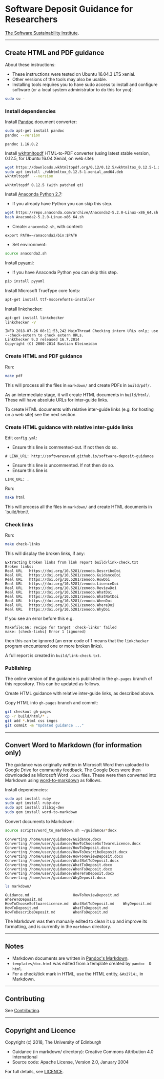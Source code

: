 # Software Deposit Guidance for Researchers

[The Software Sustainability Institute](http://www.software.ac.uk).

---

## Create HTML and PDF guidance

About these instructions:

* These instructions were tested on Ubuntu 16.04.3 LTS xenial.
* Other versions of the tools may also be usable.
* Installing tools requires you to have sudo access to install and configure software (or a local system administrator to do this for you):

```bash
sudo su -
```

### Install dependencies

Install [Pandoc](http://pandoc.org/) document converter:

```bash
sudo apt-get install pandoc
pandoc --version
```
```
pandoc 1.16.0.2
```

Install [wkhtmltopdf](http://wkhtmltopdf.org/) HTML-to-PDF converter (using latest stable version, 0.12.5, for Ubuntu 16.04 Xenial, on web site):

```bash
wget https://downloads.wkhtmltopdf.org/0.12/0.12.5/wkhtmltox_0.12.5-1.xenial_amd64.deb
sudo apt install ./wkhtmltox_0.12.5-1.xenial_amd64.deb 
wkhtmltopdf  --version
```
```
wkhtmltopdf 0.12.5 (with patched qt)
```

Install [Anaconda Python 2.7](https://www.anaconda.com):

* If you already have Python you can skip this step.

```bash
wget https://repo.anaconda.com/archive/Anaconda2-5.2.0-Linux-x86_64.sh
bash Anaconda2-5.2.0-Linux-x86_64.sh
```

* Create: `anaconda2.sh`, with content:

```
export PATH=~/anaconda2/bin:$PATH
```

* Set environment:

```bash
source anaconda2.sh
```

Install [pyyaml](https://pyyaml.org/):

* If you have Anaconda Python you can skip this step.

```bash
pip install pyyaml
```

Install Microsoft TrueType core fonts:

```bash
apt-get install ttf-mscorefonts-installer
```

Install linkchecker:

```bash
apt-get install linkchecker
linkchecker -V
```
```
INFO 2018-07-26 08:11:53,242 MainThread Checking intern URLs only; use --check-extern to check extern URLs.
LinkChecker 9.3 released 16.7.2014
Copyright (C) 2000-2014 Bastian Kleineidam
```

### Create HTML and PDF guidance

Run:

```bash
make pdf
```

This will process all the files in `markdown/` and create PDFs in `build/pdf/`. 

As an intermediate stage, it will create HTML documents in `build/html/`. These will have absolute URLs for inter-guide links.

To create HTML documents with relative inter-guide links (e.g. for hosting on a web site) see the next section.

### Create HTML guidance with relative inter-guide links

Edit `config.yml`:

* Ensure this line is commented-out. If not then do so.

```
# LINK_URL: http://softwaresaved.github.io/software-deposit-guidance 
```

* Ensure this line is uncommented. If not then do so.
* Ensure this line is 

```
LINK_URL: . 
```

Run:

```bash
make html
```

This will process all the files in `markdown/` and create HTML documents in `build/html/.

### Check links

Run:

```bash
make check-links
```

This will display the broken links, if any:

```
Extracting broken links from link report build/link-check.txt
Broken links:
Real URL   https://doi.org/10.5281/zenodo.DescribeDoi
Real URL   https://doi.org/10.5281/zenodo.GuidanceDoi
Real URL   https://doi.org/10.5281/zenodo.HowDoi
Real URL   https://doi.org/10.5281/zenodo.LicenceDoi
Real URL   https://doi.org/10.5281/zenodo.ReviewDoi
Real URL   https://doi.org/10.5281/zenodo.WhatDoi
Real URL   https://doi.org/10.5281/zenodo.WhatNotDoi
Real URL   https://doi.org/10.5281/zenodo.WhenDoi
Real URL   https://doi.org/10.5281/zenodo.WhereDoi
Real URL   https://doi.org/10.5281/zenodo.WhyDoi
```

If you see an error before this e.g.

```
Makefile:66: recipe for target 'check-links' failed
make: [check-links] Error 1 (ignored)
```

then this can be ignored (an error code of 1 means that the `linkchecker` program encountered one or more broken links).

A full report is created in `build/link-check.txt`.

### Publishing 

The online version of the guidance is published in the `gh-pages` branch of this repository. This can be updated as follows.

Create HTML guidance with relative inter-guide links, as described above.

Copy HTML into `gh-pages` branch and commit:

```bash
git checkout gh-pages
cp -r build/html/* .
git add *.html css imges
git commit -m "Updated guidance ..."
```

---

## Convert Word to Markdown (for information only)

The guidance was originally written in Microsoft Word then uploaded to Google Drive for community feedback. The Google Docs were then downloaded as Microsoft Word `.docx` files. These were then converted into Markdown using [word-to-markdown](https://github.com/benbalter/word-to-markdown) as follows.

Install dependencies:

```bash
sudo apt install ruby
sudo apt install ruby-dev
sudo apt install zlib1g-dev
sudo gem install word-to-markdown
```

Convert documents to Markdown:

```bash
source scripts/word_to_markdown.sh ~/guidance/*docx
```
```
Converting /home/user/guidance/Guidance.docx
Converting /home/user/guidance/HowToChooseSoftwareLicence.docx
Converting /home/user/guidance/HowToDeposit.docx
Converting /home/user/guidance/HowToDescribeDeposit.docx
Converting /home/user/guidance/HowToReviewDeposit.docx
Converting /home/user/guidance/WhatNotToDeposit.docx
Converting /home/user/guidance/WhatToDeposit.docx
Converting /home/user/guidance/WhenToDeposit.docx
Converting /home/user/guidance/WhereToDeposit.docx
Converting /home/user/guidance/WhyDeposit.docx
```
```bash
ls markdown/
```
```
Guidance.md                    HowToReviewDeposit.md  WhereToDeposit.md
HowToChooseSoftwareLicence.md  WhatNotToDeposit.md    WhyDeposit.md
HowToDeposit.md                WhatToDeposit.md
HowToDescribeDeposit.md        WhenToDeposit.md
```

The Markdown was then manually edited to clean it up and improve its formatting, and is currently in the `markdown` directory.

---

## Notes

* Markdown documents are written in [Pandoc's Markdown](http://pandoc.org/MANUAL.html#pandocs-markdown).
* `templates/doc.html` was edited from a template created by `pandoc -D html`.
* For a check/tick mark in HTML, use the HTML entity, `&#x2714;`, in Markdown.

---

## Contributing

See [Contributing](./CONTRIBUTING.md).

---

## Copyright and Licence

Copyright (c) 2018, The University of Edinburgh

* Guidance (in markdown/ directory): Creative Commons Attribution 4.0 International
* Source code: Apache License, Version 2.0, January 2004

For full details, see [LICENCE](./LICENCE).

